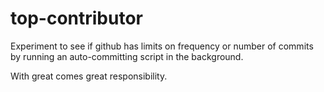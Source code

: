 # top-contributor

Experiment to see if github has limits on frequency or number of commits by running an auto-committing script in the background. 

With great  comes great responsibility.
